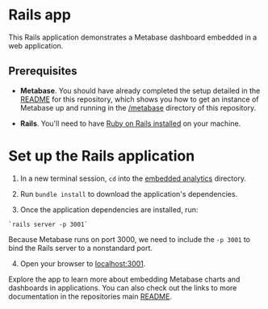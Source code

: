 # Rails app

This Rails application demonstrates a Metabase dashboard embedded in a web application.

## Prerequisites

- **Metabase**. You should have already completed the setup detailed in the [README](../README.md) for this repository, which shows you how to get an instance of Metabase up and running in the [/metabase](../metabase) directory of this repository.

- **Rails**. You'll need to have [Ruby on Rails installed](https://guides.rubyonrails.org/getting_started.html) on your machine.

# Set up the Rails application

1. In a new terminal session, `cd` into the [embedded analytics](/embedded-analytics) directory.

2. Run `bundle install` to download the application's dependencies.

3. Once the application dependencies are installed, run:

```shell
`rails server -p 3001`
```
Because Metabase runs on port 3000, we need to include the `-p 3001` to bind the Rails server to a nonstandard port.

4. Open your browser to [localhost:3001](localhost:3001).

Explore the app to learn more about embedding Metabase charts and dashboards in applications. You can also check out the links to more documentation in the repositories main [README](../README.md).

